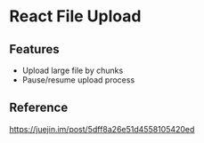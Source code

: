 # React File Upload

## Features

- Upload large file by chunks
- Pause/resume upload process

## Reference

https://juejin.im/post/5dff8a26e51d4558105420ed
